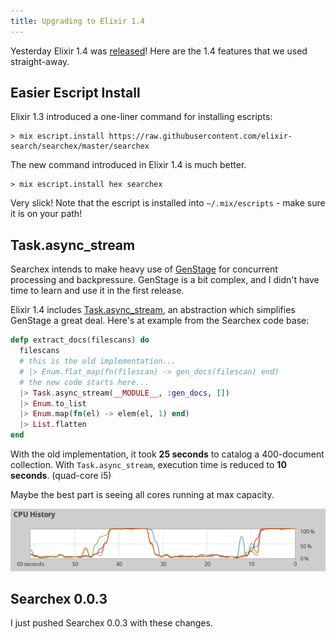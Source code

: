 ```yaml
---
title: Upgrading to Elixir 1.4
---
```


Yesterday Elixir 1.4 was [released][release]! Here are the 1.4 features that we used straight-away.

## Easier Escript Install

Elixir 1.3 introduced a one-liner command for installing escripts:

```
> mix escript.install https://raw.githubusercontent.com/elixir-search/searchex/master/searchex
```

The new command introduced in Elixir 1.4 is much better.

```
> mix escript.install hex searchex
```

Very slick!  Note that the escript is installed into `~/.mix/escripts` - make
sure it is on your path!

## Task.async_stream

Searchex intends to make heavy use of [GenStage][genstage] for concurrent
processing and backpressure.  GenStage is a bit complex, and I didn't have 
time to learn and use it in the first release.

Elixir 1.4 includes [Task.async_stream][tastream], an abstraction which
simplifies GenStage a great deal.  Here's at example from the Searchex code base:

```elixir
defp extract_docs(filescans) do
  filescans
  # this is the old implementation...
  # |> Enum.flat_map(fn(filescan) -> gen_docs(filescan) end)
  # the new code starts here...
  |> Task.async_stream(__MODULE__, :gen_docs, [])
  |> Enum.to_list   
  |> Enum.map(fn(el) -> elem(el, 1) end)
  |> List.flatten
end
```

With the old implementation, it took **25 seconds** to catalog a 400-document
collection.  With `Task.async_stream`, execution time is reduced to **10
seconds**. (quad-core i5)

Maybe the best part is seeing all cores running at max capacity.

![Concurrent Processing](/img/elixir_14/cpu_mon.png)

## Searchex 0.0.3

I just pushed Searchex 0.0.3 with these changes. 

[release]: http://elixir-lang.org/blog/2017/01/05/elixir-v1-4-0-released/
[genstage]: https://hexdocs.pm/gen_stage/Experimental.GenStage.html
[tastream]: https://hexdocs.pm/elixir/Task.html#async_stream/5


